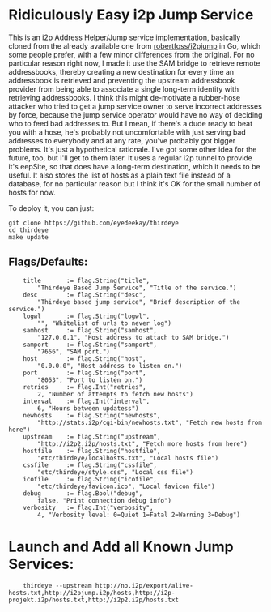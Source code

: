 Ridiculously Easy i2p Jump Service
==================================

This is an i2p Address Helper/Jump service implementation, basically cloned
from the already available one from
[robertfoss/i2pjump](https://github.com/robertfoss/i2pjump) in Go, which some
people prefer, with a few minor differences from the original. For no particular
reason right now, I made it use the SAM bridge to retrieve remote addressbooks,
thereby creating a new destination for every time an addressbook is retrieved
and preventing the upstream addressbook provider from being able to associate a
single long-term identity with retrieving addressbooks. I think this might
de-motivate a rubber-hose attacker who tried to get a jump service owner to
serve incorrect addresses by force, because the jump service operator would have
no way of deciding who to feed bad addresses to. But I mean, if there's a dude
ready to beat you with a hose, he's probably not uncomfortable with just serving
bad addresses to everybody and at any rate, you've probably got bigger problems.
It's just a hypothetical rationale. I've got some other idea for the future,
too, but I'll get to them later. It uses a regular i2p tunnel to provide it's
eepSite, so that does have a long-term destination, which it needs to be useful.
It also stores the list of hosts as a plain text file instead of a database, for
no particular reason but I think it's OK for the small number of hosts for now.

To deploy it, you can just:

    git clone https://github.com/eyedeekay/thirdeye
    cd thirdeye
    make update

Flags/Defaults:
------

        title       := flag.String("title",
            "Thirdeye Based Jump Service", "Title of the service.")
        desc        := flag.String("desc",
            "Thirdeye based jump service", "Brief description of the service.")
        logwl       := flag.String("logwl",
            "", "Whitelist of urls to never log")
        samhost     := flag.String("samhost",
            "127.0.0.1", "Host address to attach to SAM bridge.")
        samport     := flag.String("samport",
            "7656", "SAM port.")
        host        := flag.String("host",
            "0.0.0.0", "Host address to listen on.")
        port        := flag.String("port",
            "8053", "Port to listen on.")
        retries     := flag.Int("retries",
            2, "Number of attempts to fetch new hosts")
        interval    := flag.Int("interval",
            6, "Hours between updatess")
        newhosts    := flag.String("newhosts",
            "http://stats.i2p/cgi-bin/newhosts.txt", "Fetch new hosts from here")
        upstream    := flag.String("upstream",
            "http://i2p2.i2p/hosts.txt", "Fetch more hosts from here")
        hostfile    := flag.String("hostfile",
            "etc/thirdeye/localhosts.txt", "Local hosts file")
        cssfile     := flag.String("cssfile",
            "etc/thirdeye/style.css", "Local css file")
        icofile     := flag.String("icofile",
            "etc/thirdeye/favicon.ico", "Local favicon file")
        debug       := flag.Bool("debug",
            false, "Print connection debug info")
        verbosity   := flag.Int("verbosity",
            4, "Verbosity level: 0=Quiet 1=Fatal 2=Warning 3=Debug")

Launch and Add all Known Jump Services:
=======================================

        thirdeye --upstream http://no.i2p/export/alive-hosts.txt,http://i2pjump.i2p/hosts,http://i2p-projekt.i2p/hosts.txt,http://i2p2.i2p/hosts.txt

